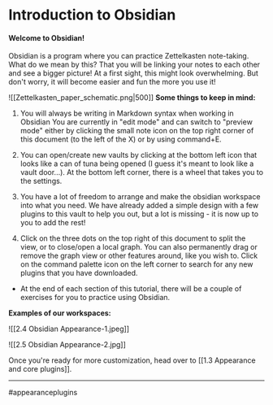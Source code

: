 # Introduction to Obsidian

#### Welcome to Obsidian!

Obsidian is a program where you can practice Zettelkasten note-taking. What do we mean by this? That you will be linking your notes to each other and see a bigger picture! At a first sight, this might look overwhelming. But don't worry, it will become easier and fun the more you use it! 

![[Zettelkasten_paper_schematic.png|500]]
**Some things to keep in mind:** 
1. You will always be writing in Markdown syntax when working in Obsidian You are currently in "edit mode" and can switch to "preview mode" either by clicking the small note icon on the top right corner of this document (to the left of the X) or by using command+E. 

2. You can open/create new vaults by clicking at the bottom left icon that looks like a can of tuna being opened (I guess it's meant to look like a vault door...). At the bottom left corner, there is a wheel that takes you to the settings.

3. You have a lot of freedom to arrange and make the obsidian workspace into what you need. We have already added a simple design with a few plugins to this vault to help you out, but a lot is missing - it is now up to you to add the rest! 

4. Click on the three dots on the top right of this document to split the view, or to close/open a local graph.  You can also permanently drag or remove the graph view or other features around, like you wish to. Click on the command palette icon on the left corner to search for any new plugins that you have downloaded.

- At the end of each section of this tutorial, there will be a couple of exercises for you to practice using Obsidian.

**Examples of our workspaces:**

![[2.4 Obsidian Appearance-1.jpeg]]

![[2.5 Obsidian Appearance-2.jpg]]

Once you're ready for more customization, head over to [[1.3 Appearance and core plugins]].


---
#appearanceplugins